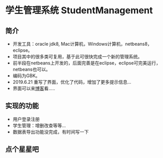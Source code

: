 # 学生管理系统 StudentManagement

## 简介
* 开发工具：oracle jdk8, Mac计算机，Windows计算机，netbeans8，eclipse。
* 项目其中的很多类可复用，基于此可很快完成一个新的管理系统。
* 前半段在netbeans上开发的，后面完善是在eclipse，eclipse可完美运行，netbeans也可以。
* 编码为GBK。
* 2019.6.21 重写了界面，优化了代码，增加了更多提示信息...
* 界面可以来[博客](https://blog.csdn.net/Just_learn_more/article/details/91867917)看.....

## 实现的功能
* 用户登录注册
* 学生管理：增删改查等等...
* 数据表导出功能没完成，有时间写一下

## 点个星星吧
